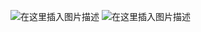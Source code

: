 ﻿![在这里插入图片描述](http://img.yayi.site/csdn/20191003111905398.png-watermaskStyle)
![在这里插入图片描述](http://img.yayi.site/csdn/20191003112015339.png-watermaskStyle)
